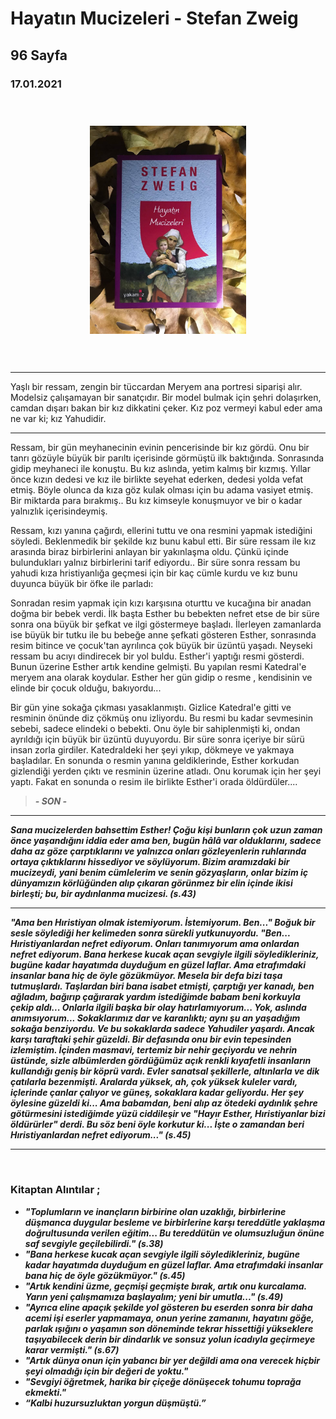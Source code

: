   
# Hayatın Mucizeleri - Stefan Zweig 
## 96 Sayfa
### 17.01.2021
  
<br>

  <p align="center" style="padding: 10px">
    <img alt="Hayatın-Mucizeleri" src="../images/40_hayatin_mucizeleri.jpg" width="250">
    <br>

<br>
<br>




____

Yaşlı bir ressam, zengin bir tüccardan Meryem ana portresi siparişi alır. Modelsiz çalışamayan bir sanatçıdır. Bir model bulmak için şehri dolaşırken, camdan dışarı bakan bir kız dikkatini çeker. Kız poz vermeyi kabul eder ama ne var ki; kız Yahudidir. 
____

Ressam, bir gün meyhanecinin evinin pencerisinde bir kız gördü. Onu bir tanrı gözüyle büyük bir parıltı içerisinde görmüştü ilk baktığında. Sonrasında gidip meyhaneci ile konuştu. Bu kız aslında, yetim kalmış bir kızmış. Yıllar önce kızın dedesi ve kız ile birlikte seyehat ederken, dedesi yolda vefat etmiş. Böyle olunca da kıza göz kulak olması için bu adama vasiyet etmiş. Bir miktarda para bırakmış.. Bu kız kimseyle konuşmuyor ve bir o kadar yalnızlık içerisindeymiş.

Ressam, kızı yanına çağırdı, ellerini tuttu ve ona resmini yapmak istediğini söyledi. Beklenmedik bir şekilde kız bunu kabul etti. Bir süre ressam ile kız arasında biraz birbirlerini anlayan bir yakınlaşma oldu. Çünkü içinde bulundukları yalnız birbirlerini tarif ediyordu.. Bir süre sonra ressam bu yahudi kıza hristiyanlığa geçmesi için bir kaç cümle kurdu ve kız bunu duyunca büyük bir öfke ile parladı:

Sonradan resim yapmak için kızı karşısına oturttu ve kucağına bir anadan doğma bir bebek verdi. İlk başta Esther bu bebekten nefret etse de bir süre sonra ona büyük bir şefkat ve ilgi göstermeye başladı. İlerleyen zamanlarda ise büyük bir tutku ile bu bebeğe anne şefkati gösteren Esther, sonrasında resim bitince ve çocuk'tan ayrılınca çok büyük bir üzüntü yaşadı. Neyseki ressam bu acıyı dindirecek bir yol buldu. Esther'i yaptığı resmi gösterdi. Bunun üzerine Esther artık kendine gelmişti. Bu yapılan resmi Katedral'e meryem ana olarak koydular. Esther her gün gidip o resme , kendisinin ve elinde bir çocuk olduğu, bakıyordu... 

Bir gün yine sokağa çıkması yasaklanmıştı. Gizlice Katedral'e gitti ve resminin önünde diz çökmüş onu izliyordu. Bu resmi bu kadar sevmesinin sebebi, sadece elindeki o bebekti. Onu öyle bir sahiplenmişti ki, ondan ayrıldığı için büyük bir üzüntü duyuyordu. Bir süre sonra içeriye bir sürü insan zorla girdiler. Katedraldeki her şeyi yıkıp, dökmeye ve yakmaya başladılar. En sonunda o resmin yanına geldiklerinde, Esther korkudan gizlendiği yerden  çıktı ve resminin üzerine atladı. Onu korumak için her şeyi yaptı. Fakat en sonunda o resim ile birlikte Esther'i orada öldürdüler....

> ***- SON -***

____


***Sana mucizelerden bahsettim Esther! Çoğu kişi bunların çok uzun zaman önce yaşandığını iddia eder ama ben, bugün hâlâ var olduklarını, sadece daha az göze çarptıklarını ve yalnızca onları gözleyenlerin ruhlarında ortaya çıktıklarını hissediyor ve söylüyorum. Bizim aramızdaki bir mucizeydi, yani benim cümlelerim ve senin gözyaşların, onlar bizim iç dünyamızın körlüğünden alıp çıkaran görünmez bir elin içinde ikisi birleşti; bu, bir aydınlanma mucizesi. (s.43)***

____

***"Ama ben Hıristiyan olmak istemiyorum. İstemiyorum. Ben..." Boğuk bir sesle  söylediği her kelimeden sonra sürekli yutkunuyordu. "Ben... Hıristiyanlardan nefret ediyorum. Onları tanımıyorum ama onlardan nefret ediyorum. Bana herkese kucak açan sevgiyle ilgili söyledikleriniz, bugüne kadar hayatımda duyduğum en güzel laflar. Ama etrafımdaki insanlar bana hiç de öyle gözükmüyor. Mesela bir defa bizi taşa tutmuşlardı. Taşlardan biri bana isabet etmişti, çarptığı yer kanadı, ben ağladım, bağırıp çağırarak yardım istediğimde babam beni korkuyla çekip aldı... Onlarla ilgili başka bir olay hatırlamıyorum... Yok, aslında anımsıyorum... Sokaklarımız dar ve karanlıktı; aynı şu an yaşadığım sokağa benziyordu. Ve bu sokaklarda sadece Yahudiler yaşardı. Ancak karşı taraftaki şehir güzeldi. Bir defasında onu bir evin tepesinden izlemiştim. İçinden masmavi, tertemiz bir nehir geçiyordu ve nehrin üstünde, sizle albümlerden gördüğümüz açık renkli kıyafetli insanların kullandığı geniş bir köprü vardı. Evler sanatsal şekillerle, altınlarla ve dik çatılarla bezenmişti. Aralarda yüksek, ah, çok yüksek kuleler vardı, içlerinde çanlar çalıyor ve güneş, sokaklara kadar geliyordu. Her şey öylesine güzeldi ki... Ama babamdan, beni alıp az ötedeki aydınlık şehre götürmesini istediğimde yüzü ciddileşir ve "Hayır Esther, Hıristiyanlar bizi öldürürler" derdi. Bu söz beni öyle korkutur ki... İşte o zamandan beri Hıristiyanlardan nefret ediyorum..." (s.45)***
____



<br>

### Kitaptan Alıntılar ;
- ***"Toplumların ve inançların birbirine olan uzaklığı, birbirlerine düşmanca duygular besleme ve birbirlerine karşı tereddütle yaklaşma doğrultusunda verilen eğitim... Bu tereddütün ve olumsuzluğun önüne saf sevgiyle geçilebilirdi." (s.38)***
- ***"Bana herkese kucak açan sevgiyle ilgili söyledikleriniz, bugüne kadar hayatımda duyduğum en güzel laflar. Ama etrafımdaki insanlar bana hiç de öyle gözükmüyor." (s.45)***
- ***"Artık kendini üzme, geçmişi geçmişte bırak, artık onu kurcalama. Yarın yeni çalışmamıza başlayalım; yeni bir umutla..." (s.49)***
- ***"Ayrıca eline apaçık şekilde yol gösteren bu eserden sonra bir daha acemi işi eserler yapmamaya, onun yerine zamanını, hayatını göğe, parlak ışığını o yaşamın son döneminde tekrar hissettiği yükseklere taşıyabilecek  derin bir dindarlık ve sonsuz yolun icadıyla geçirmeye karar vermişti." (s.67)***
- ***"Artık dünya onun için yabancı bir yer değildi ama ona verecek hiçbir şeyi olmadığı için bir değeri de yoktu."***
- ***"Sevgiyi öğretmek, harika bir çiçeğe dönüşecek tohumu toprağa ekmekti."***
- ***“Kalbi huzursuzluktan yorgun düşmüştü.”***